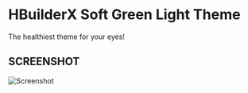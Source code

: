 # HBuilderX Soft Green Light Theme

The healthiest theme for your eyes!

## SCREENSHOT
![Screenshot](https://raw.githubusercontent.com/qinains/theme-hbuilderx-soft-green-light/master/logo.png)
